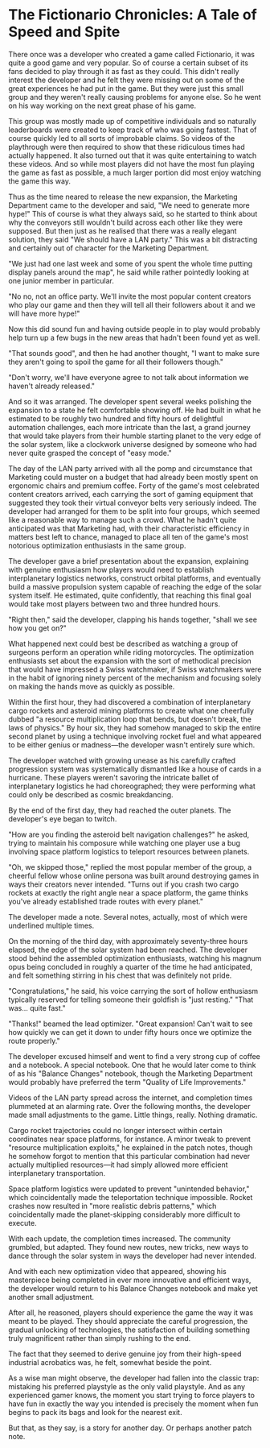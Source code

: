 # The Fictionario Chronicles: A Tale of Speed and Spite

There once was a developer who created a game called Fictionario, it was quite a good game and very popular. So of course a certain subset of its fans decided to play through it as fast as they could. This didn't really interest the developer and he felt they were missing out on some of the great experiences he had put in the game. But they were just this small group and they weren't really causing problems for anyone else. So he went on his way working on the next great phase of his game.

This group was mostly made up of competitive individuals and so naturally leaderboards were created to keep track of who was going fastest. That of course quickly led to all sorts of improbable claims. So videos of the playthrough were then required to show that these ridiculous times had actually happened. It also turned out that it was quite entertaining to watch these videos. And so while most players did not have the most fun playing the game as fast as possible, a much larger portion did most enjoy watching the game this way.

Thus as the time neared to release the new expansion, the Marketing Department came to the developer and said, "We need to generate more hype!" This of course is what they always said, so he started to think about why the conveyors still wouldn't build across each other like they were supposed. But then just as he realised that there was a really elegant solution, they said "We should have a LAN party." This was a bit distracting and certainly out of character for the Marketing Department.

"We just had one last week and some of you spent the whole time putting display panels around the map", he said while rather pointedly looking at one junior member in particular.

"No no, not an office party. We'll invite the most popular content creators who play our game and then they will tell all their followers about it and we will have more hype!"

Now this did sound fun and having outside people in to play would probably help turn up a few bugs in the new areas that hadn't been found yet as well.

"That sounds good", and then he had another thought, "I want to make sure they aren't going to spoil the game for all their followers though."

"Don't worry, we'll have everyone agree to not talk about information we haven't already released."

And so it was arranged. The developer spent several weeks polishing the expansion to a state he felt comfortable showing off. He had built in what he estimated to be roughly two hundred and fifty hours of delightful automation challenges, each more intricate than the last, a grand journey that would take players from their humble starting planet to the very edge of the solar system, like a clockwork universe designed by someone who had never quite grasped the concept of "easy mode."

The day of the LAN party arrived with all the pomp and circumstance that Marketing could muster on a budget that had already been mostly spent on ergonomic chairs and premium coffee. Forty of the game's most celebrated content creators arrived, each carrying the sort of gaming equipment that suggested they took their virtual conveyor belts very seriously indeed. The developer had arranged for them to be split into four groups, which seemed like a reasonable way to manage such a crowd. What he hadn't quite anticipated was that Marketing had, with their characteristic efficiency in matters best left to chance, managed to place all ten of the game's most notorious optimization enthusiasts in the same group.

The developer gave a brief presentation about the expansion, explaining with genuine enthusiasm how players would need to establish interplanetary logistics networks, construct orbital platforms, and eventually build a massive propulsion system capable of reaching the edge of the solar system itself. He estimated, quite confidently, that reaching this final goal would take most players between two and three hundred hours.

"Right then," said the developer, clapping his hands together, "shall we see how you get on?"

What happened next could best be described as watching a group of surgeons perform an operation while riding motorcycles. The optimization enthusiasts set about the expansion with the sort of methodical precision that would have impressed a Swiss watchmaker, if Swiss watchmakers were in the habit of ignoring ninety percent of the mechanism and focusing solely on making the hands move as quickly as possible.

Within the first hour, they had discovered a combination of interplanetary cargo rockets and asteroid mining platforms to create what one cheerfully dubbed "a resource multiplication loop that bends, but doesn't break, the laws of physics." By hour six, they had somehow managed to skip the entire second planet by using a technique involving rocket fuel and what appeared to be either genius or madness—the developer wasn't entirely sure which.

The developer watched with growing unease as his carefully crafted progression system was systematically dismantled like a house of cards in a hurricane. These players weren't savoring the intricate ballet of interplanetary logistics he had choreographed; they were performing what could only be described as cosmic breakdancing.

By the end of the first day, they had reached the outer planets. The developer's eye began to twitch.

"How are you finding the asteroid belt navigation challenges?" he asked, trying to maintain his composure while watching one player use a bug involving space platform logistics to teleport resources between planets.

"Oh, we skipped those," replied the most popular member of the group, a cheerful fellow whose online persona was built around destroying games in ways their creators never intended. "Turns out if you crash two cargo rockets at exactly the right angle near a space platform, the game thinks you've already established trade routes with every planet."

The developer made a note. Several notes, actually, most of which were underlined multiple times.

On the morning of the third day, with approximately seventy-three hours elapsed, the edge of the solar system had been reached. The developer stood behind the assembled optimization enthusiasts, watching his magnum opus being concluded in roughly a quarter of the time he had anticipated, and felt something stirring in his chest that was definitely not pride.

"Congratulations," he said, his voice carrying the sort of hollow enthusiasm typically reserved for telling someone their goldfish is "just resting." "That was... quite fast."

"Thanks!" beamed the lead optimizer. "Great expansion! Can't wait to see how quickly we can get it down to under fifty hours once we optimize the route properly."

The developer excused himself and went to find a very strong cup of coffee and a notebook. A special notebook. One that he would later come to think of as his "Balance Changes" notebook, though the Marketing Department would probably have preferred the term "Quality of Life Improvements."


Videos of the LAN party spread across the internet, and completion times plummeted at an alarming rate. Over the following months, the developer made small adjustments to the game. Little things, really. Nothing dramatic.

Cargo rocket trajectories could no longer intersect within certain coordinates near space platforms, for instance. A minor tweak to prevent "resource multiplication exploits," he explained in the patch notes, though he somehow forgot to mention that this particular combination had never actually multiplied resources—it had simply allowed more efficient interplanetary transportation.

Space platform logistics were updated to prevent "unintended behavior," which coincidentally made the teleportation technique impossible. Rocket crashes now resulted in "more realistic debris patterns," which coincidentally made the planet-skipping considerably more difficult to execute.

With each update, the completion times increased. The community grumbled, but adapted. They found new routes, new tricks, new ways to dance through the solar system in ways the developer had never intended.

And with each new optimization video that appeared, showing his masterpiece being completed in ever more innovative and efficient ways, the developer would return to his Balance Changes notebook and make yet another small adjustment.

After all, he reasoned, players should experience the game the way it was meant to be played. They should appreciate the careful progression, the gradual unlocking of technologies, the satisfaction of building something truly magnificent rather than simply rushing to the end.

The fact that they seemed to derive genuine joy from their high-speed industrial acrobatics was, he felt, somewhat beside the point.

As a wise man might observe, the developer had fallen into the classic trap: mistaking his preferred playstyle as the only valid playstyle. And as any experienced gamer knows, the moment you start trying to force players to have fun in exactly the way you intended is precisely the moment when fun begins to pack its bags and look for the nearest exit.

But that, as they say, is a story for another day. Or perhaps another patch note.
